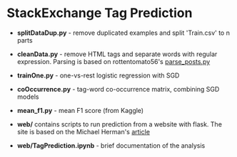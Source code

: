 # StackExchange Tag Prediction

* **splitDataDup.py** - remove duplicated examples and split 'Train.csv' to n parts

* **cleanData.py** - remove HTML tags and separate words with regular expression. Parsing is based on rottentomato56's [parse_posts.py](https://github.com/rottentomato56/kaggle-fb-stackoverflow/blob/master/Final/parse_posts.py)

* **trainOne.py** - one-vs-rest logistic regression with SGD

* **coOccurrence.py** - tag-word co-occurrence matrix,  combining SGD models

* **mean_f1.py** - mean F1 score (from Kaggle)

* **web/** contains scripts to run prediction from a website with flask. The site is based on the Michael Herman's [article](https://realpython.com/blog/python/flask-by-example-part-3-text-processing-with-requests-beautifulsoup-nltk/)

* **web/TagPrediction.ipynb** - brief documentation of the analysis


